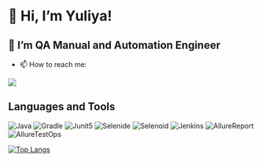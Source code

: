 # 👋 Hi, I’m Yuliya!
## 👀 I’m QA Manual and Automation Engineer
- 📫 How to reach me: 
  
![](https://komarev.com/ghpvc/?username=chulietta)

## Languages and Tools

![Java](https://img.shields.io/badge/Java-blue?logo=Java&logoColor=white&style=for-the-badge)
![Gradle](https://img.shields.io/badge/Gradle-red?logo=Gradle&logoColor=white&style=for-the-badge)
![Junit5](https://img.shields.io/badge/Junit5-blue?logo=Junit5&logoColor=white&style=for-the-badge)
![Selenide](https://img.shields.io/badge/Selenide-red?logo=Selenide&logoColor=white&style=for-the-badge)
![Selenoid](https://img.shields.io/badge/Selenoid-blue?logo=Selenoid&logoColor=white&style=for-the-badge)
![Jenkins](https://img.shields.io/badge/Jenkins-red?logo=Jenkins&logoColor=white&style=for-the-badge)
![AllureReport](https://img.shields.io/badge/Allure%20Report-blue?logo=Allure&logoColor=white&style=for-the-badge)
![AllureTestOps](https://img.shields.io/badge/Allure%20TestOps-red?logo=Allure&logoColor=white&style=for-the-badge)
  

<!---
chulietta/chulietta is a ✨ special ✨ repository because its `README.md` (this file) appears on your GitHub profile.
You can click the Preview link to take a look at your changes.
--->
  [![Top Langs](https://github-readme-stats.vercel.app/api/top-langs/?username=chulietta&layout=compact)](https://github.com/anuraghazra/github-readme-stats)
